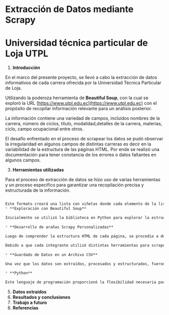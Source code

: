 # Extracción de Datos mediante Scrapy
# Universidad técnica particular de Loja UTPL

1. **Introducción**
   
En el marco del presente proyecto, se llevó a cabo la extracción de datos informativos de cada carrera ofrecida por la Universidad Técnica Particular de Loja.

Utilizando la poderoza herramienta de **Beautiful Soup**, con la cual se exploró la URL [https://www.utpl.edu.ec](https://www.utpl.edu.ec)  con el propósito de recopilar información relevante para un análisis posterior.

La información contiene una variedad de campos, incluidos nombres de la carrera, número de ciclos, título, modalidad,detalles de la carrera, materias, ciclo, campo ocupacional entre otros.

El desafío enfrentado en el proceso de scrapear los datos se pudó observar la irregularidad en algunos campos de distintas carreras es decir en la variabilidad de la estructura de las páginas HTML. Por ende se realizó una documentación para tener constancia de los errores o datos faltantes en algunos campos.

3. **Herramientas utilizadas**
   
Para el proceso de extracción de datos se hizo uso de varias herramientas y un proceso especifico para garantizar una recopilación precisa y estructurada de la información.


```markdown

Este formato creará una lista con viñetas donde cada elemento de la lista (en este caso, lenguajes de programación) está seguido por una descripción en la línea siguiente. Asegúrate de dejar una línea en blanco después de cada descripción para que Markdown interprete correctamente el formato de la lista.
* **Exploración con Beautiful Soup**

Inicialmente se utilizó la biblioteca en Python para explorar la estructura HTML de las paginas del sitio WEb UTPL para cada carrera, lo que permitió identificar los elementos y atributos relevantes que contenían la información deseada.
   
* **Desarrollo de arañas Scrapy Personalizadas**

Luego de comprender la estructura HTML de cada página, se procedio a desarrollar arañas Scrapy personalizadas para cada modalidad.
   
Debido a que cada integrante utilizó distintas herramientas para scrapear, se procedio a combinar y unificar el código en una única araña Scrapy con BeatifulSoup.
   
* **Guardado de Datos en un Archivo CSV**

Una vez que los datos son extraídos, procesados y estructurados, fueron guardados en un archivo CSV para su fácil manejo y análisis posterior.

* **Python**

Este lenguaje de programación proporcionó la flexibilidad necesaria para adaptar el proceso según nuestros requerimientos.
```   
5. **Datos extraídos**
6. **Resultados y conclusiones**
7. **Trabajo a futuro**
8. **Referencias**
